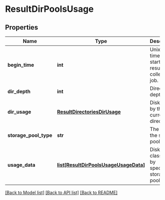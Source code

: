 # ResultDirPoolsUsage

## Properties
Name | Type | Description | Notes
------------ | ------------- | ------------- | -------------
**begin_time** | **int** | Unix Epoch time of start of results collection job. | 
**dir_depth** | **int** | Directory depth. | 
**dir_usage** | [**ResultDirectoriesDirUsage**](ResultDirectoriesDirUsage.md) | Disk usage by the current directory. | 
**storage_pool_type** | **str** | The type of the storage pool. | 
**usage_data** | [**list[ResultDirPoolsUsageUsageData]**](ResultDirPoolsUsageUsageData.md) | Disk usage classified by specified storage pool type. | 

[[Back to Model list]](../README.md#documentation-for-models) [[Back to API list]](../README.md#documentation-for-api-endpoints) [[Back to README]](../README.md)


